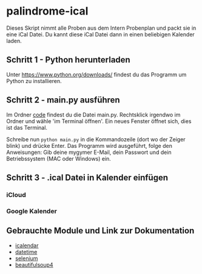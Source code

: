 # palindrome-ical

Dieses Skript nimmt alle Proben aus dem Intern Probenplan und packt sie in eine iCal Datei.
Du kannt diese iCal Datei dann in einen beliebigen Kalender laden.

## Schritt 1 - Python herunterladen
Unter https://www.python.org/downloads/ findest du das Programm um Python zu installieren.

## Schritt 2 - main.py ausführen
Im Ordner [code](./code/) findest du die Datei main.py. Rechtsklick irgendwo im Ordner und wähle 'im Terminal öffnen'. Ein neues Fenster öffnet sich, dies ist das Terminal. 


Schreibe nun ```python main.py``` in die Kommandozeile (dort wo der Zeiger blink) und drücke Enter.
Das Programm wird ausgeführt, folge den Anweisungen: Gib deine mygymer E-Mail, dein Passwort und dein Betriebssystem (MAC oder Windows) ein.

## Schritt 3 - .ical Datei in Kalender einfügen

### iCloud

### Google Kalender

## Gebrauchte Module und Link zur Dokumentation
- [icalendar](https://icalendar.readthedocs.io/en/latest/)
- [datetime](https://docs.python.org/3/library/datetime.html)
- [selenium](https://selenium-python.readthedocs.io/)
- [beautifulsoup4](https://beautiful-soup-4.readthedocs.io/en/latest/)	
